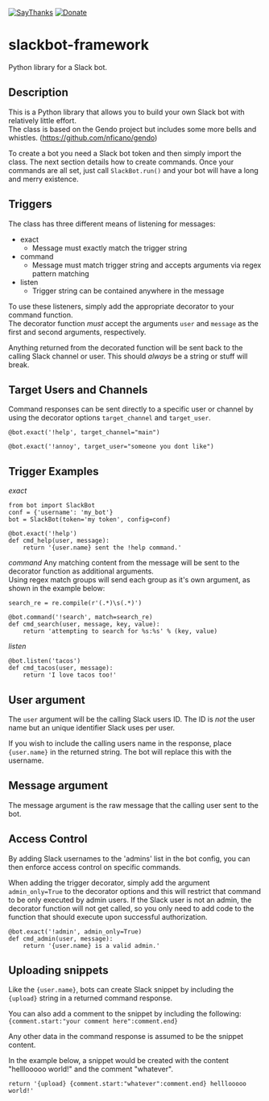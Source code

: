 [![SayThanks](https://img.shields.io/badge/Say%20Thanks-!-1EAEDB.svg?style=flat)](https://saythanks.io/to/deadbits)  [![Donate](https://img.shields.io/badge/donate-BTC-blue.svg?style=flat)](https://www.coinbase.com/deadbits)

# slackbot-framework
Python library for a Slack bot.  

## Description
This is a Python library that allows you to build your own Slack bot with relatively little effort.  
The class is based on the Gendo project but includes some more bells and whistles.
(https://github.com/nficano/gendo)
  
To create a bot you need a Slack bot token and then simply import the class. The next section details how to create
commands. Once your commands are all set, just call `SlackBot.run()` and your bot will have a long and merry existence. 

## Triggers  
The class has three different means of listening for messages:
- exact
    - Message must exactly match the trigger string
- command
    - Message must match trigger string and accepts arguments via regex pattern matching
- listen
    - Trigger string can be contained anywhere in the message

To use these listeners, simply add the appropriate decorator to your command function.  
The decorator function *must* accept the arguments `user` and `message` as the first and second arguments, respectively.  

Anything returned from the decorated function will be sent back to the calling Slack channel or user. This should
*always* be a string or stuff will break.  


## Target Users and Channels
Command responses can be sent directly to a specific user or channel by using the decorator options `target_channel` and `target_user`.
  
```
@bot.exact('!help', target_channel="main")

@bot.exact('!annoy', target_user="someone you dont like")
```


## Trigger Examples
*exact*  
```
from bot import SlackBot
conf = {'username': 'my_bot'}
bot = SlackBot(token='my token', config=conf)

@bot.exact('!help')
def cmd_help(user, message):
    return '{user.name} sent the !help command.'
```

*command*
Any matching content from the message will be sent to the decorator function as additional arguments.  
Using regex match groups will send each group as it's own argument, as shown in the example below:
  
```
search_re = re.compile(r'(.*)\s(.*)')

@bot.command('!search', match=search_re)
def cmd_search(user, message, key, value):
    return 'attempting to search for %s:%s' % (key, value)
```

*listen*
```
@bot.listen('tacos')
def cmd_tacos(user, message):
    return 'I love tacos too!'
```

## User argument
The `user` argument will be the calling Slack users ID. The ID is *not* the user name but an unique identifier Slack
uses per user.
  
If you wish to include the calling users name in the response, place `{user.name}` in the returned string. The bot will replace this with the username.

## Message argument
The message argument is the raw message that the calling user sent to the bot.

## Access Control
By adding Slack usernames to the 'admins' list in the bot config, you can then enforce access control on specific
commands.  

When adding the trigger decorator, simply add the argument `admin_only=True` to the decorator options and this will
restrict that command to be only executed by admin users. If the Slack user is not an admin, the
decorator function will not get called, so you only need to add code to the function that should execute upon
successful authorization.

```
@bot.exact('!admin', admin_only=True)
def cmd_admin(user, message):
    return '{user.name} is a valid admin.'
```

## Uploading snippets
Like the `{user.name}`, bots can create Slack snippet by including the `{upload}` string in a returned command response.  
  
You can also add a comment to the snippet by including the following:  
`{comment.start:"your comment here":comment.end}`  

Any other data in the command response is assumed to be the snippet content.
  
In the example below, a snippet would be created with the content "helllooooo world!" and the comment "whatever".
```
return '{upload} {comment.start:"whatever":comment.end} helllooooo world!'
```
